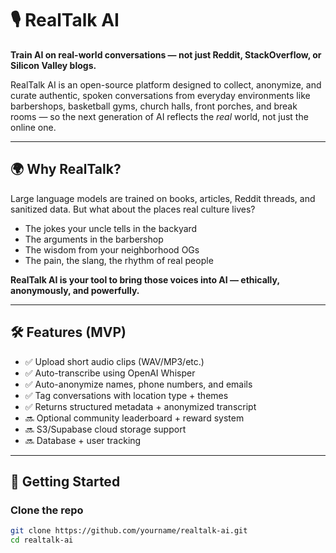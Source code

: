 # 🎙️ RealTalk AI

**Train AI on real-world conversations — not just Reddit, StackOverflow, or Silicon Valley blogs.**

RealTalk AI is an open-source platform designed to collect, anonymize, and curate authentic, spoken conversations from everyday environments like barbershops, basketball gyms, church halls, front porches, and break rooms — so the next generation of AI reflects the *real* world, not just the online one.

---

## 🌍 Why RealTalk?

Large language models are trained on books, articles, Reddit threads, and sanitized data. But what about the places real culture lives?

- The jokes your uncle tells in the backyard
- The arguments in the barbershop
- The wisdom from your neighborhood OGs
- The pain, the slang, the rhythm of real people

**RealTalk AI is your tool to bring those voices into AI — ethically, anonymously, and powerfully.**

---

## 🛠️ Features (MVP)

- ✅ Upload short audio clips (WAV/MP3/etc.)
- ✅ Auto-transcribe using OpenAI Whisper
- ✅ Auto-anonymize names, phone numbers, and emails
- ✅ Tag conversations with location type + themes
- ✅ Returns structured metadata + anonymized transcript
- 🔜 Optional community leaderboard + reward system
- 🔜 S3/Supabase cloud storage support
- 🔜 Database + user tracking

---

## 🚀 Getting Started

### Clone the repo
```bash
git clone https://github.com/yourname/realtalk-ai.git
cd realtalk-ai
